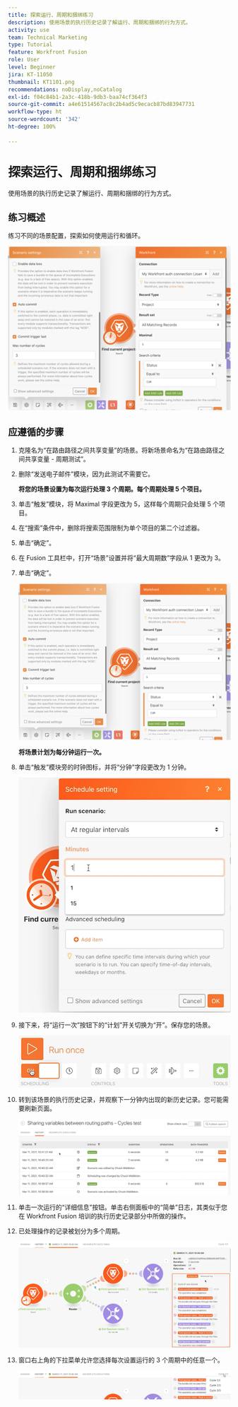 ```yaml
---
title: 探索运行、周期和捆绑练习
description: 使用场景的执行历史记录了解运行、周期和捆绑的行为方式。
activity: use
team: Technical Marketing
type: Tutorial
feature: Workfront Fusion
role: User
level: Beginner
jira: KT-11050
thumbnail: KT1101.png
recommendations: noDisplay,noCatalog
exl-id: f04c84b1-2a3c-418b-9db3-baa74cf364f3
source-git-commit: a4e61514567ac8c2b4ad5c9ecacb87bd83947731
workflow-type: ht
source-wordcount: '342'
ht-degree: 100%

---
```


# 探索运行、周期和捆绑练习

使用场景的执行历史记录了解运行、周期和捆绑的行为方式。

## 练习概述

练习不同的场景配置，探索如何使用运行和循环。

![探索运行、周期和捆绑图像 1](../12-exercises/assets/exploring-runs-cycles-and-bundles-walkthrough-1.png)

## 应遵循的步骤

1. 克隆名为“在路由路径之间共享变量”的场景。将新场景命名为“在路由路径之间共享变量 - 周期测试”。
1. 删除“发送电子邮件”模块，因为此测试不需要它。

   **将您的场景设置为每次运行处理 3 个周期。每个周期处理 5 个项目。**

1. 单击“触发”模块，将 Maximal 字段更改为 5，这样每个周期只会处理 5 个项目。
1. 在“搜索”条件中，删除将搜索范围限制为单个项目的第二个过滤器。
1. 单击“确定”。

1. 在 Fusion 工具栏中，打开“场景”设置并将“最大周期数”字段从 1 更改为 3。
1. 单击“确定”。

   ![探索运行、周期和捆绑图像 1](../12-exercises/assets/exploring-runs-cycles-and-bundles-walkthrough-1.png)


   **将场景计划为每分钟运行一次。**

1. 单击“触发”模块旁的时钟图标，并将“分钟”字段更改为 1 分钟。

   ![探索运行、周期和捆绑图像 2](../12-exercises/assets/exploring-runs-cycles-and-bundles-walkthrough-2.png)

1. 接下来，将“运行一次”按钮下的“计划”开关切换为“开”。保存您的场景。

   ![探索运行、周期和捆绑图像 3](../12-exercises/assets/exploring-runs-cycles-and-bundles-walkthrough-3.png)

1. 转到该场景的执行历史记录，并观察下一分钟内出现的新历史记录。您可能需要刷新页面。

   ![探索运行、周期和捆绑图像 1](../12-exercises/assets/exploring-runs-cycles-and-bundles-walkthrough-4.png)

1. 单击一次运行的“详细信息”按钮。单击右侧面板中的“简单”日志，其类似于您在 Workfront Fusion 培训的执行历史记录部分中所做的操作。
1. 已处理操作的记录被划分为多个周期。

   ![探索运行、周期和捆绑图像 5](../12-exercises/assets/exploring-runs-cycles-and-bundles-walkthrough-5.png)

1. 窗口右上角的下拉菜单允许您选择每次设置运行的 3 个周期中的任意一个。

   ![探索运行、周期和捆绑图像 6](../12-exercises/assets/exploring-runs-cycles-and-bundles-walkthrough-6.png)
